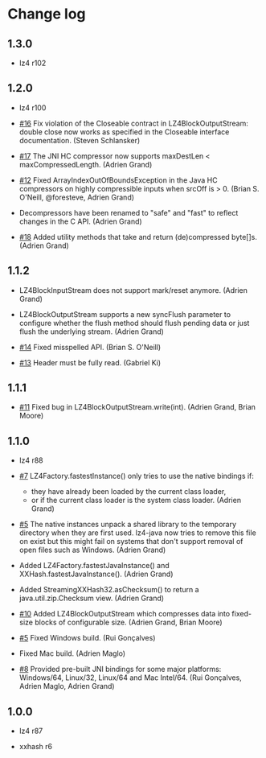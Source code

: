# Change log

## 1.3.0

 - lz4 r102

## 1.2.0

 - lz4 r100

 - [#16](http://github.com/jpountz/lz4-java/issues/16)
   Fix violation of the Closeable contract in LZ4BlockOutputStream: double close
   now works as specified in the Closeable interface documentation.
   (Steven Schlansker)

 - [#17](http://github.com/jpountz/lz4-java/issues/17)
   The JNI HC compressor now supports maxDestLen < maxCompressedLength.
   (Adrien Grand)

 - [#12](http://github.com/jpountz/lz4-java/issues/12)
   Fixed ArrayIndexOutOfBoundsException in the Java HC compressors on highly
   compressible inputs when srcOff is > 0. (Brian S. O'Neill, @foresteve,
   Adrien Grand)

 - Decompressors have been renamed to "safe" and "fast" to reflect changes in
   the C API. (Adrien Grand)

 - [#18](http://github.com/jpountz/lz4-java/issues/18)
   Added utility methods that take and return (de)compressed byte[]s.
   (Adrien Grand)

## 1.1.2

 - LZ4BlockInputStream does not support mark/reset anymore. (Adrien Grand)

 - LZ4BlockOutputStream supports a new syncFlush parameter to configure whether
   the flush method should flush pending data or just flush the underlying
   stream. (Adrien Grand)

 - [#14](http://github.com/jpountz/lz4-java/issues/14)
   Fixed misspelled API. (Brian S. O'Neill)

 - [#13](http://github.com/jpountz/lz4-java/issues/13)
   Header must be fully read. (Gabriel Ki)

## 1.1.1

 - [#11](http://github.com/jpountz/lz4-java/issues/11)
   Fixed bug in LZ4BlockOutputStream.write(int). (Adrien Grand, Brian Moore)

## 1.1.0

 - lz4 r88

 - [#7](http://github.com/jpountz/lz4-java/issues/7)
   LZ4Factory.fastestInstance() only tries to use the native bindings if:
   - they have already been loaded by the current class loader,
   - or if the current class loader is the system class loader.
   (Adrien Grand)

 - [#5](http://github.com/jpountz/lz4-java/issues/5)
   The native instances unpack a shared library to the temporary directory when
   they are first used. lz4-java now tries to remove this file on exist but
   this might fail on systems that don't support removal of open files such as
   Windows. (Adrien Grand)

 - Added LZ4Factory.fastestJavaInstance() and XXHash.fastestJavaInstance().
   (Adrien Grand)

 - Added StreamingXXHash32.asChecksum() to return a java.util.zip.Checksum
   view. (Adrien Grand)

 - [#10](http://github.com/jpountz/lz4-java/issues/10)
   Added LZ4BlockOutputStream which compresses data into fixed-size blocks of
   configurable size.
   (Adrien Grand, Brian Moore)

 - [#5](http://github.com/jpountz/lz4-java/issues/5)
   Fixed Windows build. (Rui Gonçalves)

 - Fixed Mac build. (Adrien Maglo)

 - [#8](http://github.com/jpountz/lz4-java/issues/5)
   Provided pre-built JNI bindings for some major platforms: Windows/64,
   Linux/32, Linux/64 and Mac Intel/64. (Rui Gonçalves, Adrien Maglo,
   Adrien Grand)

## 1.0.0

 - lz4 r87

 - xxhash r6
